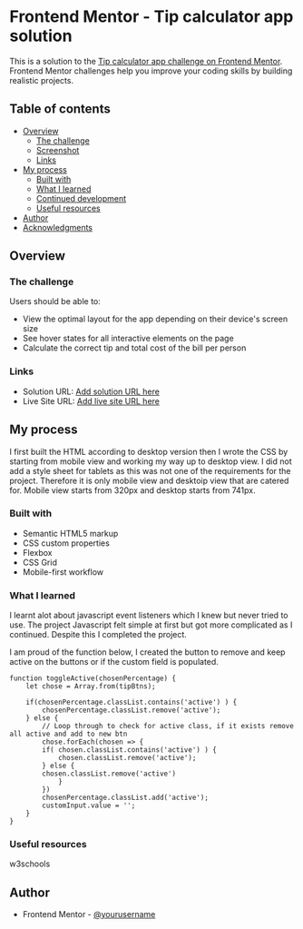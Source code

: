 # Frontend Mentor - Tip calculator app solution

This is a solution to the [Tip calculator app challenge on Frontend Mentor](https://www.frontendmentor.io/challenges/tip-calculator-app-ugJNGbJUX). Frontend Mentor challenges help you improve your coding skills by building realistic projects.

## Table of contents

- [Overview](#overview)
  - [The challenge](#the-challenge)
  - [Screenshot](#screenshot)
  - [Links](#links)
- [My process](#my-process)
  - [Built with](#built-with)
  - [What I learned](#what-i-learned)
  - [Continued development](#continued-development)
  - [Useful resources](#useful-resources)
- [Author](#author)
- [Acknowledgments](#acknowledgments)


## Overview

### The challenge

Users should be able to:

- View the optimal layout for the app depending on their device's screen size
- See hover states for all interactive elements on the page
- Calculate the correct tip and total cost of the bill per person

### Links

- Solution URL: [Add solution URL here](https://github.com/JulianIfesiokwu/Tip-Calculator)
- Live Site URL: [Add live site URL here](https://julianifesiokwu.github.io/Tip-Calculator/)

## My process

I first built the HTML according to desktop version then I wrote the CSS by starting from mobile view and working my way up to desktop view. I did not add a style sheet for tablets as this was not one of the requirements for the project. Therefore it is only mobile view and desktoip view that are catered for. Mobile view starts from 320px and desktop starts from 741px.

### Built with

- Semantic HTML5 markup
- CSS custom properties
- Flexbox
- CSS Grid
- Mobile-first workflow

### What I learned

I learnt alot about javascript event listeners which I knew but never tried to use. The project Javascript felt simple at first but got more complicated as I continued. Despite this I completed the project.

I am proud of the function below, I created the button to remove and keep active on the buttons or if the custom field is populated.

```
function toggleActive(chosenPercentage) {    
    let chose = Array.from(tipBtns);

    if(chosenPercentage.classList.contains('active') ) {
        chosenPercentage.classList.remove('active');        
    } else {
        // Loop through to check for active class, if it exists remove all active and add to new btn
        chose.forEach(chosen => {
        if( chosen.classList.contains('active') ) {
            chosen.classList.remove('active');
        } else {
        chosen.classList.remove('active')
            }
        })
        chosenPercentage.classList.add('active');
        customInput.value = '';
    }
}
```

### Useful resources

w3schools

## Author

- Frontend Mentor - [@yourusername](https://www.frontendmentor.io/profile/egbuna09)